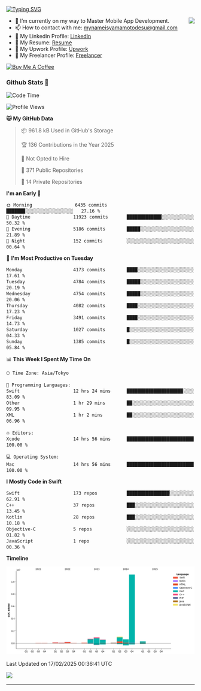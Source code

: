 
[![Typing SVG](https://readme-typing-svg.demolab.com/?lines=Thank+You+For+Visiting!!;You+Are+Welcome✨;I+am+Kyo+Yamamoto;Mobile+Developer)](https://git.io/typing-svg)
<p>
<img align="right" src="https://media.giphy.com/media/26ufdb3cYKwbRtYVW/giphy.gif" style="max-width:100%;" height="150px">

- 🌱 I’m currently on my way to Master Mobile App Development.
- 📫 How to contact with me: mynameisyamamotodesu@gmail.com
- 🔗 My Linkedin Profile: [Linkedin](https://www.linkedin.com/in/kyo-yamamoto-a2ab50239)
- 🔗 My Resume: [Resume](https://www.kickresume.com/cv/rNok4e/)
- 🔗 My Upwork Profile: [Upwork](https://www.upwork.com/freelancers/~01aa9115102bb4af25)
- 🔗 My Freelancer Profile: [Freelancer](https://www.freelancer.com/u/yamamotodesu)

<a href="https://www.buymeacoffee.com/kyoyamamoto" target="_blank"><img src="https://cdn.buymeacoffee.com/buttons/default-orange.png" alt="Buy Me A Coffee" height="41" width="174"></a>

### Github Stats 🥇 
<!--START_SECTION:waka-->
![Code Time](http://img.shields.io/badge/Code%20Time-1%2C060%20hrs%2048%20mins-blue)

![Profile Views](http://img.shields.io/badge/Profile%20Views-0-blue)

**🐱 My GitHub Data** 

> 📦 961.8 kB Used in GitHub's Storage 
 > 
> 🏆 136 Contributions in the Year 2025
 > 
> 🚫 Not Opted to Hire
 > 
> 📜 371 Public Repositories 
 > 
> 🔑 14 Private Repositories 
 > 
**I'm an Early 🐤** 

```text
🌞 Morning                6435 commits        ███████░░░░░░░░░░░░░░░░░░   27.16 % 
🌆 Daytime                11923 commits       █████████████░░░░░░░░░░░░   50.32 % 
🌃 Evening                5186 commits        █████░░░░░░░░░░░░░░░░░░░░   21.89 % 
🌙 Night                  152 commits         ░░░░░░░░░░░░░░░░░░░░░░░░░   00.64 % 
```
📅 **I'm Most Productive on Tuesday** 

```text
Monday                   4173 commits        ████░░░░░░░░░░░░░░░░░░░░░   17.61 % 
Tuesday                  4784 commits        █████░░░░░░░░░░░░░░░░░░░░   20.19 % 
Wednesday                4754 commits        █████░░░░░░░░░░░░░░░░░░░░   20.06 % 
Thursday                 4082 commits        ████░░░░░░░░░░░░░░░░░░░░░   17.23 % 
Friday                   3491 commits        ████░░░░░░░░░░░░░░░░░░░░░   14.73 % 
Saturday                 1027 commits        █░░░░░░░░░░░░░░░░░░░░░░░░   04.33 % 
Sunday                   1385 commits        █░░░░░░░░░░░░░░░░░░░░░░░░   05.84 % 
```


📊 **This Week I Spent My Time On** 

```text
🕑︎ Time Zone: Asia/Tokyo

💬 Programming Languages: 
Swift                    12 hrs 24 mins      █████████████████████░░░░   83.09 % 
Other                    1 hr 29 mins        ██░░░░░░░░░░░░░░░░░░░░░░░   09.95 % 
XML                      1 hr 2 mins         ██░░░░░░░░░░░░░░░░░░░░░░░   06.96 % 

🔥 Editors: 
Xcode                    14 hrs 56 mins      █████████████████████████   100.00 % 

💻 Operating System: 
Mac                      14 hrs 56 mins      █████████████████████████   100.00 % 
```

**I Mostly Code in Swift** 

```text
Swift                    173 repos           ████████████████░░░░░░░░░   62.91 % 
C++                      37 repos            ███░░░░░░░░░░░░░░░░░░░░░░   13.45 % 
Kotlin                   28 repos            ███░░░░░░░░░░░░░░░░░░░░░░   10.18 % 
Objective-C              5 repos             ░░░░░░░░░░░░░░░░░░░░░░░░░   01.82 % 
JavaScript               1 repo              ░░░░░░░░░░░░░░░░░░░░░░░░░   00.36 % 
```



**Timeline**

![Lines of Code chart](https://raw.githubusercontent.com/YamamotoDesu/YamamotoDesu/main/assets/bar_graph.png)


 Last Updated on 17/02/2025 00:36:41 UTC
<!--END_SECTION:waka-->

![](https://github-profile-summary-cards.vercel.app/api/cards/profile-details?username=YamamotoDesu&theme=vue)

----
